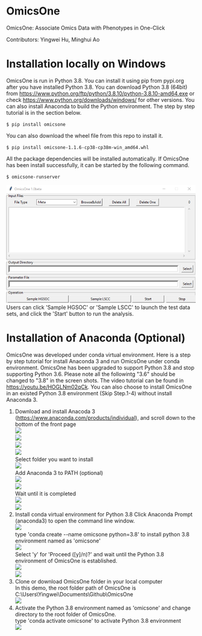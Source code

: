 # OmicsOne
OmicsOne:  Associate Omics Data with Phenotypes in One-Click

Contributors: Yingwei Hu, Minghui Ao

# Installation locally on Windows
OmicsOne is run in Python 3.8.
You can install it using pip from pypi.org after you have installed Python 3.8.
You can download Python 3.8 (64bit) from https://www.python.org/ftp/python/3.8.10/python-3.8.10-amd64.exe or check https://www.python.org/downloads/windows/ for other versions.
You can also install Anaconda to build the Python environment. The step by step tutorial is in the section below.
```
$ pip install omicsone
```
You can also download the wheel file from this repo to install it.
```
$ pip install omicsone-1.1.6-cp38-cp38m-win_amd64.whl
```
All the package dependencies will be installed automatically.
If OmicsOne has been install successfully, it can be started by the following command.
```
$ omicsone-runserver
```
![](images/gui.png)<br>
Users can click 'Sample HGSOC' or 'Sample LSCC' to launch the test data sets, and click the 'Start' button to run the analysis.

# Installation of Anaconda (Optional)
OmicsOne was developed under conda virtual environment. 
Here is a step by step tutorial for install Anaconda 3 and run OmicsOne under conda environment.
OmicsOne has been upgraded to support Python 3.8 and stop supporting Python 3.6. Please note all the followintg "3.6" should be changed to "3.8" in the screen shots.
The video tutorial can be found in https://youtu.be/HOGLNm02qCk.
You can also choose to install OmicsOne in an existed Python 3.8 environment (Skip Step.1-4) without install Anaconda 3.
1. Download and install Anacoda 3 (https://www.anaconda.com/products/individual), and scroll down to the bottom of the front page <br>
![](images/anaconda_download2.png)<br>
![](images/anaconda_install_2.png)<br>
![](images/anaconda_install_3.png)<br>
![](images/anaconda_install_4.png)<br>
Select folder you want to install <br>
![](images/anaconda_install_5.png)<br>
Add Anaconda 3 to PATH (optional) <br>
![](images/anaconda_install_6.png)<br>
![](images/anaconda_install_7.png)<br>
Wait until it is completed <br>
![](images/anaconda_install_8.png)<br>
![](images/anaconda_install_9.png)<br>
2. Install conda virtual environment for Python 3.8
Click Anaconda Prompt (anaconda3) to open the command line window. <br>
![](images/anaconda_cmd.png) <br>
type 'conda create --name omicsone python=3.8' to install python 3.8 environment named as 'omicsone'<br>
![](images/anaconda_cmd_2.png) <br>
Select 'y' for 'Proceed ([y]/n)?' and wait until the Python 3.8 environment of OmicsOne is established.<br>
![](images/anaconda_cmd_3.png)<br>
![](images/anaconda_cmd_4.png)<br>
3. Clone or download OmicsOne folder in your local computer<br>
In this demo, the root folder path of OmicsOne is C:\Users\Yingwei\Documents\Github\OmicsOne<br>
![](images/omicsone_folder.png)<br>
4. Activate the Python 3.8 environment named as 'omicsone' and change directory to the root folder of OmicsOne.<br>
type 'conda activate omicsone' to activate Python 3.8 environment<br>
![](images/anaconda_cmd_5.png)<br>
